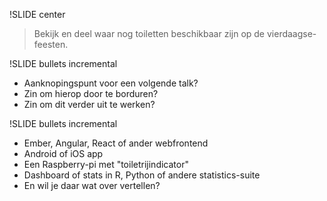!SLIDE center

> Bekijk en deel waar nog toiletten beschikbaar zijn op de vierdaagse-feesten.

!SLIDE bullets incremental

* Aanknopingspunt voor een volgende talk?
* Zin om hierop door te borduren?
* Zin om dit verder uit te werken?

!SLIDE bullets incremental

* Ember, Angular, React of ander webfrontend
* Android of iOS app
* Een Raspberry-pi met "toiletrijindicator"
* Dashboard of stats in R, Python of andere statistics-suite
* En wil je daar wat over vertellen?
